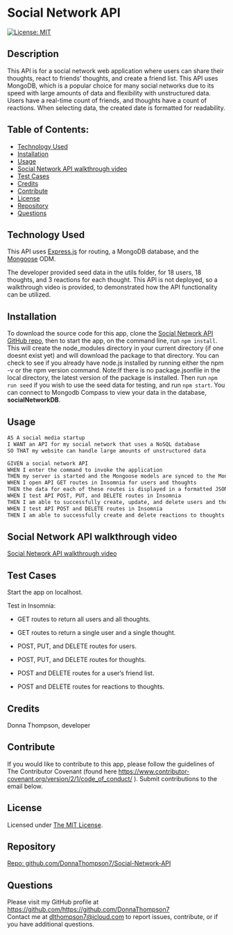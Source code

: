 # **Social Network API**

  [![License: MIT](https://img.shields.io/badge/License-MIT-yellow.svg)](https://opensource.org/licenses/MIT)

  ## **Description**
  This API is for a social network web application where users can share their thoughts, react to friends’ thoughts, and create a friend list. This API uses MongoDB, which is a popular choice for many social networks due to its speed with large amounts of data and flexibility with unstructured data. Users have a real-time count of friends, and thoughts have a count of reactions. When selecting data, the created date is formatted for readability.

  ## **Table of Contents:**
  * [Technology Used](#technology-used)
  * [Installation](#installation)
  * [Usage](#usage)
  * [Social Network API walkthrough video](#social-network-api-walkthrough-video) 
  * [Test Cases](#test-cases)
  * [Credits](#credits)
  * [Contribute](#contribute)
  * [License](#license)
  * [Repository](#repository)
  * [Questions](#questions)

  ## **Technology Used**
  This API uses [Express.js](https://www.npmjs.com/package/express) for routing, a MongoDB database, and the [Mongoose](https://www.npmjs.com/package/mongoose) ODM.
  
  The developer provided seed data in the utils folder, for 18 users, 18 thoughts, and 3 reactions for each thought.  This API is not deployed, so a walkthrough video is provided, to demonstrated how the API functionality can be utilized.

  ## **Installation**
  To download the source code for this app, clone the [Social Network API GitHub repo](https://github.com/DonnaThompson7/Social-Network-API), then to start the app, on the command line, run `npm install`. This will create the node_modules directory in your current directory (if one doesnt exist yet) and will download the package to that directory. You can check to see if you already have node.js installed by running either the npm -v or the npm version command. Note:If there is no package.jsonfile in the local directory, the latest version of the package is installed. Then run `npm run seed` if you wish to use the seed data for testing, and run `npm start`. You can connect to Mongodb Compass to view your data in the database, **socialNetworkDB**.

  ## **Usage**
```md
AS A social media startup
I WANT an API for my social network that uses a NoSQL database
SO THAT my website can handle large amounts of unstructured data
```

```md
GIVEN a social network API
WHEN I enter the command to invoke the application
THEN my server is started and the Mongoose models are synced to the MongoDB database
WHEN I open API GET routes in Insomnia for users and thoughts
THEN the data for each of these routes is displayed in a formatted JSON
WHEN I test API POST, PUT, and DELETE routes in Insomnia
THEN I am able to successfully create, update, and delete users and thoughts in my database. I am also able to remove a user's associated thoughts when deleted.
WHEN I test API POST and DELETE routes in Insomnia
THEN I am able to successfully create and delete reactions to thoughts and add and remove friends to a user’s friend list
```

  ## **Social Network API walkthrough video**
 [Social Network API walkthrough video](https://drive.google.com/file/d/1sd0DZ71WP5YB_F7cxTcQ1N4MVcCdgwWv/view)

  ## **Test Cases**
  Start the app on localhost. 
  
  Test in Insomnia:

  * GET routes to return all users and all thoughts.

  * GET routes to return a single user and a single thought.
 
  * POST, PUT, and DELETE routes for users.
 
  * POST, PUT, and DELETE routes for thoughts.

  * POST and DELETE routes for a user’s friend list.

  * POST and DELETE routes for reactions to thoughts.
 

  ## **Credits**
  Donna Thompson, developer

  ## **Contribute**
  If you would like to contribute to this app, please follow the guidelines of The Contributor Covenant (found here https://www.contributor-covenant.org/version/2/1/code_of_conduct/ ). Submit contributions to the email below.

  ## **License**
Licensed under [The MIT License](https://opensource.org/licenses/MIT).

  ## **Repository** 
  [Repo: github.com/DonnaThompson7/Social-Network-API](https://github.com/DonnaThompson7/Social-Network-API)

  ## **Questions**
  Please visit my GitHub profile at https://github.com/https://github.com/DonnaThompson7 <br /> Contact me at dlthompson7@icloud.com to report issues, contribute, or if you have additional questions.

